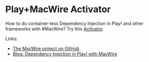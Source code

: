 Play+MacWire Activator
======================

How to do container-less Dependency Injection in Play! and other frameworks with #MacWire? Try this
[Activator](http://www.typesafe.com/activator/template/macwire-activator).

Links:

* [The MacWire project on GitHub](https://www.github.com/adamw/macwire)
* [Blog: Dependency Injection in Play! with MacWire](http://www.warski.org/blog/2013/08/dependency-injection-in-play-with-macwire/)